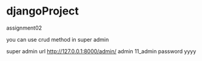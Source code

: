 # djangoProject
assignment02

you can use crud method in super admin

super admin url http://127.0.0.1:8000/admin/
admin 11_admin
password yyyy
